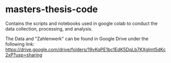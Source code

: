 # masters-thesis-code
Contains the scripts and notebooks used in google colab to conduct the data collection, processing, and analysis.

The Data and "Zahlenwerk" can be found in Google Drive under the following link: https://drive.google.com/drive/folders/19vKqPE1bc1EdK5DqLb7KXgImt5dKc2xP?usp=sharing
